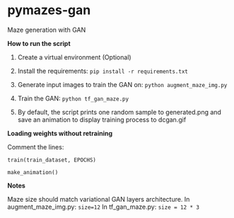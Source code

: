 # pymazes-gan
Maze generation with GAN

**How to run the script**

1) Create a virtual environment (Optional)
2) Install the requirements:
`pip install -r requirements.txt`

3) Generate input images to train the GAN on:
`python augment_maze_img.py`

4) Train the GAN:
`python tf_gan_maze.py`

5) By default, the script prints one random sample to generated.png and save an animation to display training process to dcgan.gif

**Loading weights without retraining**

Comment the lines:

`train(train_dataset, EPOCHS)`

`make_animation()`

**Notes**

Maze size should match variational GAN layers architecture.
In augment_maze_img.py:
`size=12`
In tf_gan_maze.py:
`size = 12 * 3`
